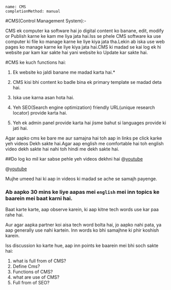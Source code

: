 ```ngMeta
name: CMS
completionMethod: manual
```

#CMS(Control Management System):-

CMS ek computer ka software hai jo digital content ko banane, edit, modify or Publish karne ke kam me liya jata hai.Iss se phele CMS software ka use computer ki file ko manage karne ke liye kiya jata tha.Lekin ab iska use web pages ko manage karne ke liye kiya jata hai.CMS ki madad se kai log ek hi website par kam kar sakte hai yani website ko Update kar sakte hai.

#CMS ke kuch functions hai:

1. Ek website ko jaldi banane me madad karta hai.*

2. CMS kisi bhi content ko badle bina ek primary template se madad deta hai.

3. Iska use karna asan hota hai.

4. Yeh SEO(Search engine optimization) friendly URL(unique research locator) provide karta hai.

5. Yeh ek admin panel provide karta hai jisme bahut si languages provide ki jati hai.

Agar aapko cms ke bare me aur samajna hai toh aap in links pe click karke yeh videos Dekh sakte hai.Agar aap english me comfortable hai toh english video dekh sakte hai nahi toh hindi me dekh sakte hai.

##Do log ko mil kar sabse pehle yeh videos dekhni hai
@[youtube](6vcBKwnl_Y0)

@[youtube](TEWOo-RAjBM)

Mujhe umeed hai ki aap in videos ki madad se ache se samajh payenge.


### Ab aapko 30 mins ke liye aapas mei `english` mei inn topics ke baarein mei baat karni hai.
Baat karte karte, aap observe karein, ki aap kitne tech words use kar paa rahe hai.

Aur agar aapka partner koi aisa tech word bolta hai, jo aapko nahi pata, ya aap generally use nahi kartein. Inn words ko bhi samajhne ki phir koshish karein.

Iss discussion ko karte hue, aap inn points ke baarein mei bhi soch sakte hai:

1. what is full from of CMS?
2. Define Cms?
3. Functions of CMS?
4. what are use of CMS?
5. Full from of SEO?
